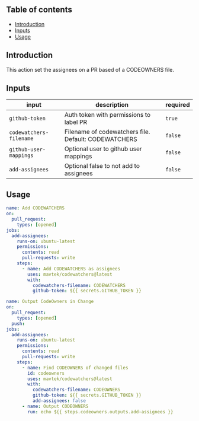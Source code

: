 ## Table of contents

- [Introduction](#introduction)
- [Inputs](#inputs)
- [Usage](#usage)

## Introduction

This action set the assignees on a PR based of a CODEOWNERS file.

## Inputs

| input                   | description                                          | required  |
|-------------------------|------------------------------------------------------|-----------|
| `github-token`          | Auth token with permissions to label PR              | `true`    |
| `codewatchers-filename` | Filename of codewatchers file. Default: CODEWATCHERS | `false`   |
| `github-user-mappings`  | Optional user to github user mappings                | `false`   |
| `add-assignees`         | Optional false to not add to assignees               | `false`   |

## Usage

```yml
name: Add CODEWATCHERS
on:
  pull_request:
    types: [opened]
jobs:
  add-assignees:
    runs-on: ubuntu-latest
    permissions:
      contents: read
      pull-requests: write
    steps:
      - name: Add CODEWATCHERS as assignees
        uses: mavtek/codewatchers@latest
        with:
          codewatchers-filename: CODEWATCHERS
          github-token: ${{ secrets.GITHUB_TOKEN }}
```

```yml
name: Output CodeOwners in Change
on:
  pull_request:
    types: [opened]
  push:
jobs:
  add-assignees:
    runs-on: ubuntu-latest
    permissions:
      contents: read
      pull-requests: write
    steps:
      - name: Find CODEOWNERS of changed files
        id: codeowners
        uses: mavtek/codewatchers@latest
        with:
          codewatchers-filename: CODEOWNERS
          github-token: ${{ secrets.GITHUB_TOKEN }}
          add-assignees: false
      - name: Output CODEOWNERS
        run: echo ${{ steps.codeowners.outputs.add-assignees }} 
```
